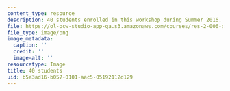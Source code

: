 ```yaml
---
content_type: resource
description: 40 students enrolled in this workshop during Summer 2016.
file: https://ol-ocw-studio-app-qa.s3.amazonaws.com/courses/res-2-006-girls-who-build-cameras-summer-2016/b5e3ad16b0570101aac505192112d129_40.png
file_type: image/png
image_metadata:
  caption: ''
  credit: ''
  image-alt: ''
resourcetype: Image
title: 40 students
uid: b5e3ad16-b057-0101-aac5-05192112d129
---
```


